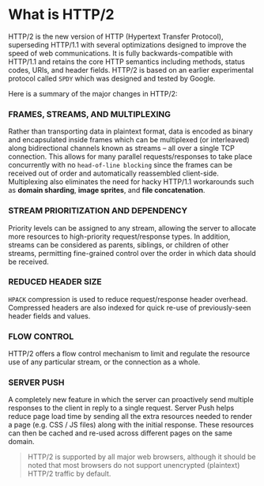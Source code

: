 # What is HTTP/2

HTTP/2 is the new version of HTTP (Hypertext Transfer Protocol), superseding HTTP/1.1 with several optimizations designed to improve the speed of web communications. It is fully backwards-compatible with HTTP/1.1 and retains the core HTTP semantics including methods, status codes, URIs, and header fields. HTTP/2 is based on an earlier experimental protocol called `SPDY` which was designed and tested by Google.

Here is a summary of the major changes in HTTP/2:

### FRAMES, STREAMS, AND MULTIPLEXING

Rather than transporting data in plaintext format, data is encoded as binary and encapsulated inside frames which can be multiplexed (or interleaved) along bidirectional channels known as streams – all over a single TCP connection. This allows for many parallel requests/responses to take place concurrently with no `head-of-line blocking` since the frames can be received out of order and automatically reassembled client-side. Multiplexing also eliminates the need for hacky HTTP/1.1 workarounds such as **domain sharding**, **image sprites**, and **file concatenation**.

### STREAM PRIORITIZATION AND DEPENDENCY

Priority levels can be assigned to any stream, allowing the server to allocate more resources to high-priority request/response types. In addition, streams can be considered as parents, siblings, or children of other streams, permitting fine-grained control over the order in which data should be received.

### REDUCED HEADER SIZE

`HPACK` compression is used to reduce request/response header overhead. Compressed headers are also indexed for quick re-use of previously-seen header fields and values.

### FLOW CONTROL

HTTP/2 offers a flow control mechanism to limit and regulate the resource use of any particular stream, or the connection as a whole.

### SERVER PUSH

A completely new feature in which the server can proactively send multiple responses to the client in reply to a single request. Server Push helps reduce page load time by sending all the extra resources needed to render a page (e.g. CSS / JS files) along with the initial response. These resources can then be cached and re-used across different pages on the same domain.

> HTTP/2 is supported by all major web browsers, although it should be noted that most browsers do not support unencrypted (plaintext) HTTP/2 traffic by default.